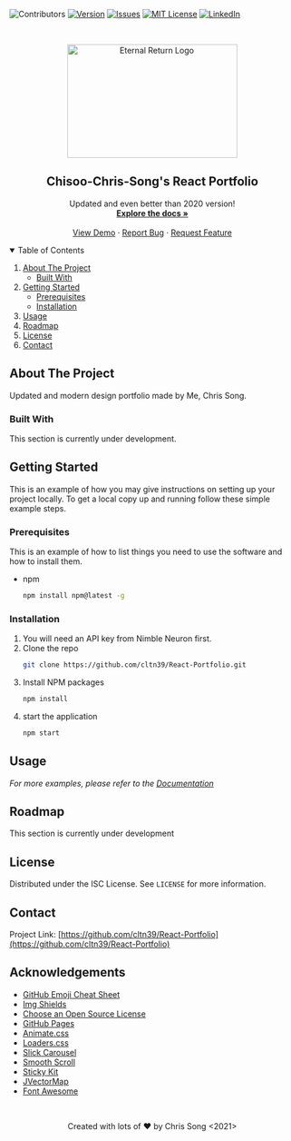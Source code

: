 <!-- PROJECT SHIELDS -->
<!-- https://www.markdownguide.org/basic-syntax/#reference-style-links-->
![Contributors][language-shield]
[![Version][version-shield]][version-url]
[![Issues][issues-shield]][issues-url]
[![MIT License][license-shield]][license-url]
[![LinkedIn][linkedin-shield]][linkedin-url]



<!-- PROJECT LOGO -->
<br />
<p align="center">
  <a href="https://github.com/cltn39/React-Portfolio">
    <img src="https://upload.wikimedia.org/wikipedia/commons/thumb/a/a7/React-icon.svg/1280px-React-icon.svg.png" alt="Eternal Return Logo" width="300" height="200">
  </a>

  <h2 align="center">Chisoo-Chris-Song's React Portfolio</h2>

  <p align="center">
    Updated and even better than 2020 version!
    <br />
    <a href="https://github.com/cltn39/React-Portfolio/README.md"><strong>Explore the docs »</strong></a>
    <br />
    <br />
    <a href="https://github.com/cltn39/React-Portfolio">View Demo</a>
    ·
    <a href="https://github.com/cltn39/React-Portfolio">Report Bug</a>
    ·
    <a href="https://github.com/cltn39/React-Portfolio">Request Feature</a>
  </p>
</p>



<!-- TABLE OF CONTENTS -->
<details open="open">
  <summary>Table of Contents</summary>
  <ol>
    <li>
      <a href="#about-the-project">About The Project</a>
      <ul>
        <li><a href="#built-with">Built With</a></li>
      </ul>
    </li>
    <li>
      <a href="#getting-started">Getting Started</a>
      <ul>
        <li><a href="#prerequisites">Prerequisites</a></li>
        <li><a href="#installation">Installation</a></li>
      </ul>
    </li>
    <li><a href="#usage">Usage</a></li>
    <li><a href="#roadmap">Roadmap</a></li>
    <li><a href="#license">License</a></li>
    <li><a href="#contact">Contact</a></li>
  </ol>
</details>



<!-- ABOUT THE PROJECT -->
## About The Project

Updated and modern design portfolio made by Me, Chris Song.


### Built With

This section is currently under development.
<!-- * [Bootstrap](https://getbootstrap.com)
* [JQuery](https://jquery.com)
* [React](https://react.com) -->



<!-- GETTING STARTED -->
## Getting Started

This is an example of how you may give instructions on setting up your project locally.
To get a local copy up and running follow these simple example steps.

### Prerequisites

This is an example of how to list things you need to use the software and how to install them.
* npm
  ```sh
  npm install npm@latest -g
  ```

### Installation

1. You will need an API key from Nimble Neuron first.
2. Clone the repo
   ```sh
   git clone https://github.com/cltn39/React-Portfolio.git
   ```
3. Install NPM packages
   ```sh
   npm install
   ```
4. start the application
   ```sh
   npm start
   ```



<!-- USAGE EXAMPLES -->
## Usage


_For more examples, please refer to the [Documentation](https://example.com)_



<!-- ROADMAP -->
## Roadmap

This section is currently under development
<!-- See the [open issues](link) for a list of proposed features (and known issues). -->


<!-- LICENSE -->
## License

Distributed under the ISC License. See `LICENSE` for more information.



<!-- CONTACT -->
## Contact

Project Link: [https://github.com/cltn39/React-Portfolio](https://github.com/cltn39/React-Portfolio)



<!-- ACKNOWLEDGEMENTS -->
## Acknowledgements
* [GitHub Emoji Cheat Sheet](https://www.webpagefx.com/tools/emoji-cheat-sheet)
* [Img Shields](https://shields.io)
* [Choose an Open Source License](https://choosealicense.com)
* [GitHub Pages](https://pages.github.com)
* [Animate.css](https://daneden.github.io/animate.css)
* [Loaders.css](https://connoratherton.com/loaders)
* [Slick Carousel](https://kenwheeler.github.io/slick)
* [Smooth Scroll](https://github.com/cferdinandi/smooth-scroll)
* [Sticky Kit](http://leafo.net/sticky-kit)
* [JVectorMap](http://jvectormap.com)
* [Font Awesome](https://fontawesome.com)





<!-- MARKDOWN LINKS & IMAGES -->
[language-shield]: https://img.shields.io/github/languages/top/cltn39/React-Portfolio?color=red&style=for-the-badge
[version-shield]: https://img.shields.io/github/package-json/v/cltn39/React-Portfolio?style=for-the-badge
[version-url]: https://github.com/othneildrew/Best-README-Template/network/members
[issues-shield]: https://img.shields.io/github/issues-closed/cltn39/React-Portfolio?color=yellow&style=for-the-badge
[issues-url]: https://github.com/cltn39/React-Portfolio/issues
[license-shield]: https://img.shields.io/badge/License-ISC-blue.svg?style=for-the-badge
[license-url]: https://github.com/cltn39/React-Portfolio/blob/master/LICENSE.txt
[linkedin-shield]: https://img.shields.io/badge/-LinkedIn-black.svg?style=for-the-badge&logo=linkedin&colorB=555
[linkedin-url]: https://www.linkedin.com/in/webdev-chisoo-chris-song/
[product-screenshot]: images/screenshot.png

<br />
  <p align="center">Created with lots of ❤️ by Chris Song <2021> </p>
</p>